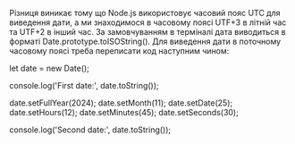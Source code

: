 <!-- ДЗ 43. Пояснити чому є різниця між встановленою та виведеною годиною.
let date = new Date();

console.log('First date', date);

date.setFullYear(2024);
date.setMonth(11);
date.setDate(25);
date.setHours(12); 
date.setMinutes(45);
date.setSeconds(30);

console.log('Second date', date); -->

Різниця виникає тому що Node.js використовує часовий пояс UTC для виведення дати, 
а ми знаходимося в часовому поясі UTF+3 в літній час та UTF+2 в інший час. 
За замовчуванням в терміналі дата виводиться в форматі Date.prototype.toISOString().
Для виведення дати в поточному часовому поясі треба переписати код наступним чином:

let date = new Date();

console.log('First date:', date.toString());

date.setFullYear(2024);
date.setMonth(11);
date.setDate(25);
date.setHours(12); 
date.setMinutes(45);
date.setSeconds(30);

console.log('Second date:', date.toString());
